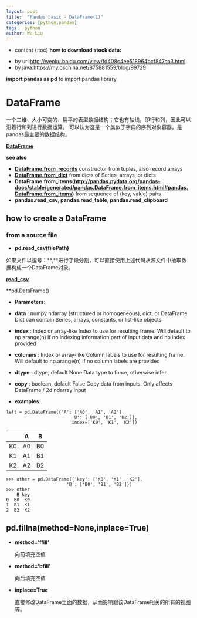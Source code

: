 ```yaml
---
layout: post
title:  "Pandas basic - DataFrame(1)"
categories: [python,pandas]
tags:  python
author: Wu Liu
---
```


* content
{:toc}
**how to download stock data:**
- by url:<http://wenku.baidu.com/view/fd408c4ee518964bcf847ca3.html>
- by java:<https://my.oschina.net/875881559/blog/99729>

**import pandas as pd** to import pandas library.




# DataFrame
一个二维、大小可变的、扁平的表型数据结构；它也有轴线，即行和列，因此可以沿着行和列进行数据运算。
可以认为这是一个类似于字典的序列对象容器。是pandas最主要的数据结构。

**[DataFrame](http://pandas.pydata.org/pandas-docs/stable/generated/pandas.DataFrame.html)**

**see also**
- **[DataFrame.from_records](http://pandas.pydata.org/pandas-docs/stable/generated/pandas.DataFrame.from_records.html#pandas.DataFrame.from_records)**
constructor from tuples, also record arrays
- **[DataFrame.from_dict](http://pandas.pydata.org/pandas-docs/stable/generated/pandas.DataFrame.html)**
from dicts of Series, arrays, or dicts
- **DataFrame.from_items(http://pandas.pydata.org/pandas-docs/stable/generated/pandas.DataFrame.from_items.html#pandas.DataFrame.from_items)**
from sequence of (key, value) pairs
- **pandas.read_csv, pandas.read_table, pandas.read_clipboard**


## how to create a DataFrame
### from a source file
- **pd.read_csv(filePath)**

如果文件以逗号：**,**进行字段分割，可以直接使用上述代码从源文件中抽取数据构成一个DataFrame对象。

**[read_csv](http://pandas.pydata.org/pandas-docs/stable/generated/pandas.read_csv.html#pandas.read_csv)**

**pd.DataFrame()
- **Parameters:**

 - **data** : numpy ndarray (structured or homogeneous), dict, or DataFrame
Dict can contain Series, arrays, constants, or list-like objects
 - **index** : Index or array-like
Index to use for resulting frame. Will default to np.arange(n) if no indexing information part of input data and no index provided
 - **columns** : Index or array-like
Column labels to use for resulting frame. Will default to np.arange(n) if no column labels are provided
 - **dtype** : dtype, default None
Data type to force, otherwise infer
 - **copy** : boolean, default False
Copy data from inputs. Only affects DataFrame / 2d ndarray input

- **examples**
```
left = pd.DataFrame({'A': ['A0', 'A1', 'A2'],
                         'B': ['B0', 'B1', 'B2']},
                         index=['K0', 'K1', 'K2'])
```

||A|B|
|:---:|:---:|:---:|
|K0|A0|B0|
|K1|A1|B1|
|K2|A2|B2|


```
>>> other = pd.DataFrame({'key': ['K0', 'K1', 'K2'],
                       'B': ['B0', 'B1', 'B2']})
>>> other
    B key
0  B0  K0
1  B1  K1
2  B2  K2
```

## pd.fillna(method=None,inplace=True)
- **method='ffill'**

  向前填充空值

- **method='bfill'**

  向后填充空值

- **inplace=True**

  直接修改DataFrame里面的数据，从而影响跟该DataFrame相关的所有的视图等。


